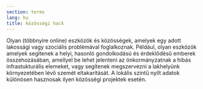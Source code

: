 ```yaml
---
section: terms
lang: hu
title: közösségi hack
---
```


Olyan (többnyire online) eszközök és közösségek, amelyek egy adott lakossági vagy szociális problémával foglalkoznak. Például, olyan eszközök amelyek segítenek a helyi, hasonló gondolkodású és érdeklődésű emberek összehozásában, amellyel be lehet jelenteni az önkormányzatnak a hibás infrastukturális elemeket, vagy segítenek megszervezni a lakhelyünk környezetében lévő szemét eltakarítását. A lokális szintű nyílt adatok különösen hasznosak ilyen közösségi projektek esetén.
